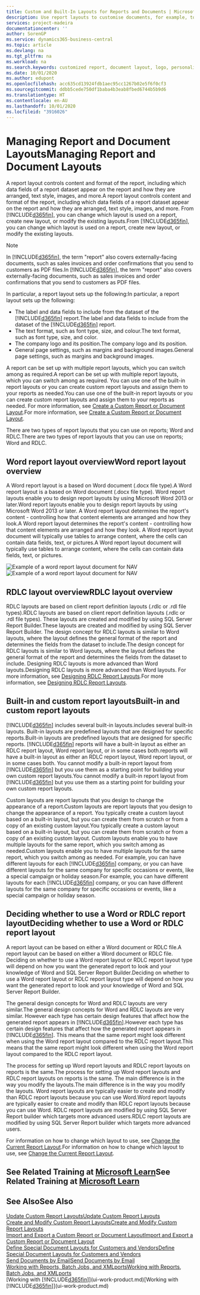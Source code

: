 ```yaml
---
title: Custom and Built-In Layouts for Reports and Documents | Microsoft Docs
description: Use report layouts to customise documents, for example, to personalise the font, logo, or page settings of PDF files you send to customers.
services: project-madeira
documentationcenter: ''
author: SorenGP
ms.service: dynamics365-business-central
ms.topic: article
ms.devlang: na
ms.tgt_pltfrm: na
ms.workload: na
ms.search.keywords: customized report, document layout, logo, personalize
ms.date: 10/01/2020
ms.author: edupont
ms.openlocfilehash: acc635cd13924fdb1aec95cc1267b02e5f6f0cf3
ms.sourcegitcommit: ddbb5cede750df1baba4b3eab8fbed6744b5b9d6
ms.translationtype: HT
ms.contentlocale: en-AU
ms.lasthandoff: 10/01/2020
ms.locfileid: "3916026"
---
```

# <a name="managing-report-and-document-layouts"></a><span data-ttu-id="009ed-103">Managing Report and Document Layouts</span><span class="sxs-lookup"><span data-stu-id="009ed-103">Managing Report and Document Layouts</span></span>
<span data-ttu-id="009ed-104">A report layout controls content and format of the report, including which data fields of a report dataset appear on the report and how they are arranged, text style, images, and more.</span><span class="sxs-lookup"><span data-stu-id="009ed-104">A report layout controls content and format of the report, including which data fields of a report dataset appear on the report and how they are arranged, text style, images, and more.</span></span> <span data-ttu-id="009ed-105">From [!INCLUDE[d365fin](includes/d365fin_md.md)], you can change which layout is used on a report, create new layout, or modify the existing layouts.</span><span class="sxs-lookup"><span data-stu-id="009ed-105">From [!INCLUDE[d365fin](includes/d365fin_md.md)], you can change which layout is used on a report, create new layout, or modify the existing layouts.</span></span>

> [!NOTE]  
>   <span data-ttu-id="009ed-106">In [!INCLUDE[d365fin](includes/d365fin_md.md)], the term "report" also covers externally-facing documents, such as sales invoices and order confirmations that you send to customers as PDF files.</span><span class="sxs-lookup"><span data-stu-id="009ed-106">In [!INCLUDE[d365fin](includes/d365fin_md.md)], the term "report" also covers externally-facing documents, such as sales invoices and order confirmations that you send to customers as PDF files.</span></span>

<span data-ttu-id="009ed-107">In particular, a report layout sets up the following:</span><span class="sxs-lookup"><span data-stu-id="009ed-107">In particular, a report layout sets up the following:</span></span>

* <span data-ttu-id="009ed-108">The label and data fields to include from the dataset of the [!INCLUDE[d365fin](includes/d365fin_md.md)] report.</span><span class="sxs-lookup"><span data-stu-id="009ed-108">The label and data fields to include from the dataset of the [!INCLUDE[d365fin](includes/d365fin_md.md)] report.</span></span>
* <span data-ttu-id="009ed-109">The text format, such as font type, size, and colour.</span><span class="sxs-lookup"><span data-stu-id="009ed-109">The text format, such as font type, size, and color.</span></span>
* <span data-ttu-id="009ed-110">The company logo and its position.</span><span class="sxs-lookup"><span data-stu-id="009ed-110">The company logo and its position.</span></span>
* <span data-ttu-id="009ed-111">General page settings, such as margins and background images.</span><span class="sxs-lookup"><span data-stu-id="009ed-111">General page settings, such as margins and background images.</span></span>

<span data-ttu-id="009ed-112">A report can be set up with multiple report layouts, which you can switch among as required.</span><span class="sxs-lookup"><span data-stu-id="009ed-112">A report can be set up with multiple report layouts, which you can switch among as required.</span></span> <span data-ttu-id="009ed-113">You can use one of the built-in report layouts or you can create custom report layouts and assign them to your reports as needed.</span><span class="sxs-lookup"><span data-stu-id="009ed-113">You can use one of the built-in report layouts or you can create custom report layouts and assign them to your reports as needed.</span></span> <span data-ttu-id="009ed-114">For more information, see [Create a Custom Report or Document Layout](ui-how-create-custom-report-layout.md).</span><span class="sxs-lookup"><span data-stu-id="009ed-114">For more information, see [Create a Custom Report or Document Layout](ui-how-create-custom-report-layout.md).</span></span>

<span data-ttu-id="009ed-115">There are two types of report layouts that you can use on reports; Word and RDLC.</span><span class="sxs-lookup"><span data-stu-id="009ed-115">There are two types of report layouts that you can use on reports; Word and RDLC.</span></span>

## <a name="word-report-layout-overview"></a><span data-ttu-id="009ed-116">Word report layout overview</span><span class="sxs-lookup"><span data-stu-id="009ed-116">Word report layout overview</span></span>
<span data-ttu-id="009ed-117">A Word report layout is a based on Word document (.docx file type).</span><span class="sxs-lookup"><span data-stu-id="009ed-117">A Word report layout is a based on Word document (.docx file type).</span></span> <span data-ttu-id="009ed-118">Word report layouts enable you to design report layouts by using Microsoft Word 2013 or later.</span><span class="sxs-lookup"><span data-stu-id="009ed-118">Word report layouts enable you to design report layouts by using Microsoft Word 2013 or later.</span></span> <span data-ttu-id="009ed-119">A Word report layout determines the report's content - controlling how that content elements are arranged and how they look.</span><span class="sxs-lookup"><span data-stu-id="009ed-119">A Word report layout determines the report's content - controlling how that content elements are arranged and how they look.</span></span> <span data-ttu-id="009ed-120">A Word report layout document will typically use tables to arrange content, where the cells can contain data fields, text, or pictures.</span><span class="sxs-lookup"><span data-stu-id="009ed-120">A Word report layout document will typically use tables to arrange content, where the cells can contain data fields, text, or pictures.</span></span>

 <span data-ttu-id="009ed-121">![Example of a word report layout document for NAV](media/nav_wordreportlayout_edit_in_word_example.png "NAV_WordReportLayout_Edit_In_Word_Example")</span><span class="sxs-lookup"><span data-stu-id="009ed-121">![Example of a word report layout document for NAV](media/nav_wordreportlayout_edit_in_word_example.png "NAV_WordReportLayout_Edit_In_Word_Example")</span></span>  

## <a name="rdlc-layout-overview"></a><span data-ttu-id="009ed-122">RDLC layout overview</span><span class="sxs-lookup"><span data-stu-id="009ed-122">RDLC layout overview</span></span>
<span data-ttu-id="009ed-123">RDLC layouts are based on client report definition layouts (.rdlc or .rdl file types).</span><span class="sxs-lookup"><span data-stu-id="009ed-123">RDLC layouts are based on client report definition layouts (.rdlc or .rdl file types).</span></span> <span data-ttu-id="009ed-124">These layouts are created and modified by using SQL Server Report Builder.</span><span class="sxs-lookup"><span data-stu-id="009ed-124">These layouts are created and modified by using SQL Server Report Builder.</span></span> <span data-ttu-id="009ed-125">The design concept for RDLC layouts is similar to Word layouts, where the layout defines the general format of the report and determines the fields from the dataset to include.</span><span class="sxs-lookup"><span data-stu-id="009ed-125">The design concept for RDLC layouts is similar to Word layouts, where the layout defines the general format of the report and determines the fields from the dataset to include.</span></span> <span data-ttu-id="009ed-126">Designing RDLC layouts is more advanced than Word layouts.</span><span class="sxs-lookup"><span data-stu-id="009ed-126">Designing RDLC layouts is more advanced than Word layouts.</span></span> <span data-ttu-id="009ed-127">For more information, see [Designing RDLC Report Layouts](/dynamics-nav/Designing-RDLC-Report-Layouts).</span><span class="sxs-lookup"><span data-stu-id="009ed-127">For more information, see [Designing RDLC Report Layouts](/dynamics-nav/Designing-RDLC-Report-Layouts).</span></span>

## <a name="built-in-and-custom-report-layouts"></a><span data-ttu-id="009ed-128">Built-in and custom report layouts</span><span class="sxs-lookup"><span data-stu-id="009ed-128">Built-in and custom report layouts</span></span>
[!INCLUDE[d365fin](includes/d365fin_md.md)] <span data-ttu-id="009ed-129">includes several built-in layouts.</span><span class="sxs-lookup"><span data-stu-id="009ed-129">includes several built-in layouts.</span></span> <span data-ttu-id="009ed-130">Built-in layouts are predefined layouts that are designed for specific reports.</span><span class="sxs-lookup"><span data-stu-id="009ed-130">Built-in layouts are predefined layouts that are designed for specific reports.</span></span> [!INCLUDE[d365fin](includes/d365fin_md.md)] <span data-ttu-id="009ed-131">reports will have a built-in layout as either an RDLC report layout, Word report layout, or in some cases both.</span><span class="sxs-lookup"><span data-stu-id="009ed-131">reports will have a built-in layout as either an RDLC report layout, Word report layout, or in some cases both.</span></span> <span data-ttu-id="009ed-132">You cannot modify a built-in report layout from [!INCLUDE[d365fin](includes/d365fin_md.md)] but you use them as a starting point for building your own custom report layouts.</span><span class="sxs-lookup"><span data-stu-id="009ed-132">You cannot modify a built-in report layout from [!INCLUDE[d365fin](includes/d365fin_md.md)] but you use them as a starting point for building your own custom report layouts.</span></span>

<span data-ttu-id="009ed-133">Custom layouts are report layouts that you design to change the appearance of a report.</span><span class="sxs-lookup"><span data-stu-id="009ed-133">Custom layouts are report layouts that you design to change the appearance of a report.</span></span> <span data-ttu-id="009ed-134">You typically create a custom layout based on a built-in layout, but you can create them from scratch or from a copy of an existing custom layout.</span><span class="sxs-lookup"><span data-stu-id="009ed-134">You typically create a custom layout based on a built-in layout, but you can create them from scratch or from a copy of an existing custom layout.</span></span> <span data-ttu-id="009ed-135">Custom layouts enable you to have multiple layouts for the same report, which you switch among as needed.</span><span class="sxs-lookup"><span data-stu-id="009ed-135">Custom layouts enable you to have multiple layouts for the same report, which you switch among as needed.</span></span> <span data-ttu-id="009ed-136">For example, you can have different layouts for each [!INCLUDE[d365fin](includes/d365fin_md.md)] company, or you can have different layouts for the same company for specific occasions or events, like a special campaign or holiday season.</span><span class="sxs-lookup"><span data-stu-id="009ed-136">For example, you can have different layouts for each [!INCLUDE[d365fin](includes/d365fin_md.md)] company, or you can have different layouts for the same company for specific occasions or events, like a special campaign or holiday season.</span></span>

## <a name="deciding-whether-to-use-a-word-or-rdlc-report-layout"></a><span data-ttu-id="009ed-137">Deciding whether to use a Word or RDLC report layout</span><span class="sxs-lookup"><span data-stu-id="009ed-137">Deciding whether to use a Word or RDLC report layout</span></span>
<span data-ttu-id="009ed-138">A report layout can be based on either a Word document or RDLC file.</span><span class="sxs-lookup"><span data-stu-id="009ed-138">A report layout can be based on either a Word document or RDLC file.</span></span> <span data-ttu-id="009ed-139">Deciding on whether to use a Word report layout or RDLC report layout type will depend on how you want the generated report to look and your knowledge of Word and SQL Server Report Builder.</span><span class="sxs-lookup"><span data-stu-id="009ed-139">Deciding on whether to use a Word report layout or RDLC report layout type will depend on how you want the generated report to look and your knowledge of Word and SQL Server Report Builder.</span></span>

<span data-ttu-id="009ed-140">The general design concepts for Word and RDLC layouts are very similar.</span><span class="sxs-lookup"><span data-stu-id="009ed-140">The general design concepts for Word and RDLC layouts are very similar.</span></span> <span data-ttu-id="009ed-141">However each type has certain design features that affect how the generated report appears in [!INCLUDE[d365fin](includes/d365fin_md.md)].</span><span class="sxs-lookup"><span data-stu-id="009ed-141">However each type has certain design features that affect how the generated report appears in [!INCLUDE[d365fin](includes/d365fin_md.md)].</span></span> <span data-ttu-id="009ed-142">This means that the same report might look different when using the Word report layout compared to the RDLC report layout.</span><span class="sxs-lookup"><span data-stu-id="009ed-142">This means that the same report might look different when using the Word report layout compared to the RDLC report layout.</span></span>

<span data-ttu-id="009ed-143">The process for setting up Word report layouts and RDLC report layouts on reports is the same.</span><span class="sxs-lookup"><span data-stu-id="009ed-143">The process for setting up Word report layouts and RDLC report layouts on reports is the same.</span></span> <span data-ttu-id="009ed-144">The main difference is in the way you modify the layouts.</span><span class="sxs-lookup"><span data-stu-id="009ed-144">The main difference is in the way you modify the layouts.</span></span> <span data-ttu-id="009ed-145">Word report layouts are typically easier to create and modify than RDLC report layouts because you can use Word.</span><span class="sxs-lookup"><span data-stu-id="009ed-145">Word report layouts are typically easier to create and modify than RDLC report layouts because you can use Word.</span></span> <span data-ttu-id="009ed-146">RDLC report layouts are modified by using SQL Server Report builder which targets more advanced users.</span><span class="sxs-lookup"><span data-stu-id="009ed-146">RDLC report layouts are modified by using SQL Server Report builder which targets more advanced users.</span></span>

<span data-ttu-id="009ed-147">For information on how to change which layout to use, see [Change the Current Report Layout](ui-how-change-layout-currently-used-report.md).</span><span class="sxs-lookup"><span data-stu-id="009ed-147">For information on how to change which layout to use, see [Change the Current Report Layout](ui-how-change-layout-currently-used-report.md).</span></span>

## <a name="see-related-training-at-microsoft-learn"></a><span data-ttu-id="009ed-148">See Related Training at [Microsoft Learn](/learn/modules/change-documents-dynamics-365-business-central/index)</span><span class="sxs-lookup"><span data-stu-id="009ed-148">See Related Training at [Microsoft Learn](/learn/modules/change-documents-dynamics-365-business-central/index)</span></span>

## <a name="see-also"></a><span data-ttu-id="009ed-149">See Also</span><span class="sxs-lookup"><span data-stu-id="009ed-149">See Also</span></span>
[<span data-ttu-id="009ed-150">Update Custom Report Layouts</span><span class="sxs-lookup"><span data-stu-id="009ed-150">Update Custom Report Layouts</span></span>](ui-update-report-layouts.md)  
[<span data-ttu-id="009ed-151">Create and Modify Custom Report Layouts</span><span class="sxs-lookup"><span data-stu-id="009ed-151">Create and Modify Custom Report Layouts</span></span>](ui-how-create-custom-report-layout.md)  
[<span data-ttu-id="009ed-152">Import and Export a Custom Report or Document Layout</span><span class="sxs-lookup"><span data-stu-id="009ed-152">Import and Export a Custom Report or Document Layout</span></span>](ui-how-import-and-export-report-layout.md)  
[<span data-ttu-id="009ed-153">Define Special Document Layouts for Customers and Vendors</span><span class="sxs-lookup"><span data-stu-id="009ed-153">Define Special Document Layouts for Customers and Vendors</span></span>](ui-define-customer-vendor-document-layouts.md)  
[<span data-ttu-id="009ed-154">Send Documents by Email</span><span class="sxs-lookup"><span data-stu-id="009ed-154">Send Documents by Email</span></span>](ui-how-send-documents-email.md)  
[<span data-ttu-id="009ed-155">Working with Reports, Batch Jobs, and XMLports</span><span class="sxs-lookup"><span data-stu-id="009ed-155">Working with Reports, Batch Jobs, and XMLports</span></span>](ui-work-report.md)  
<span data-ttu-id="009ed-156">[Working with [!INCLUDE[d365fin](includes/d365fin_md.md)]](ui-work-product.md)</span><span class="sxs-lookup"><span data-stu-id="009ed-156">[Working with [!INCLUDE[d365fin](includes/d365fin_md.md)]](ui-work-product.md)</span></span>  
